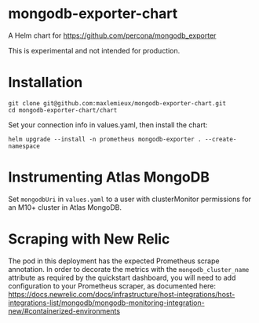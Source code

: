 # mongodb-exporter-chart
A Helm chart for https://github.com/percona/mongodb_exporter

This is experimental and not intended for production.

# Installation

```
git clone git@github.com:maxlemieux/mongodb-exporter-chart.git
cd mongodb-exporter-chart/chart
```

Set your connection info in values.yaml, then install the chart:

```
helm upgrade --install -n prometheus mongodb-exporter . --create-namespace
```

# Instrumenting Atlas MongoDB

Set `mongodbUri` in `values.yaml` to a user with clusterMonitor permissions for an M10+ cluster in Atlas MongoDB.

# Scraping with New Relic

The pod in this deployment has the expected Prometheus scrape annotation. In order to decorate the metrics with the `mongodb_cluster_name` attribute as required by the quickstart dashboard, you will need to add configuration to your Prometheus scraper, as documented here: https://docs.newrelic.com/docs/infrastructure/host-integrations/host-integrations-list/mongodb/mongodb-monitoring-integration-new/#containerized-environments
